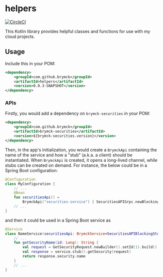 helpers
=======

[![CircleCI](https://circleci.com/gh/brymck/helpers-kt.svg?style=shield)](https://circleci.com/gh/brymck/helpers-kt)

This Kotlin library provides helpful classes and functions for use with my cloud projects.

Usage
-----

Include this in your POM:

```xml
<dependency>
    <groupId>com.github.brymck</groupId>
    <artifactId>helpers</artifactId>
    <version>0.0.3-SNAPSHOT</version>
</dependency>
```

### APIs

Firstly, you would add a dependency on `brymck-securities` in your POM:

```xml
<dependency>
    <groupId>com.github.brymck</groupId>
    <artifactId>brymck-securities</artifactId>
    <version>${brymck-securities.version}</version>
</dependency>
```

Then, in the app's initialization, you would create a `BrymckApi` containing the name of the service and how a "stub"
(a.k.a. a client) should be instantiated. When `BrymckApi` is created, it opens a long-lived channel, while stubs can
be created on demand. For instance, the below could be in a Spring Boot configuration:

```kotlin
@Configuration
class MyConfiguration {
    // ...
    @Bean
    fun securitiesApi() =
        BrymckApi("securities-service") { SecuritiesAPIGrpc.newBlockingStub(it) }
    // ...
}
```

and then it could be used in a Spring Boot service as

```kotlin
@Service
class NameService(securitiesApi: BrymckService<SecuritiesAPIBlockingStub>) {
    // ...
    fun getSecurityName(id: Long): String {
        val request = GetSecurityRequest.newBuilder().setId(1).build()
        val response = service.stub().getSecurity(request)
        return response.security.name
    }
    // ...
}
```
